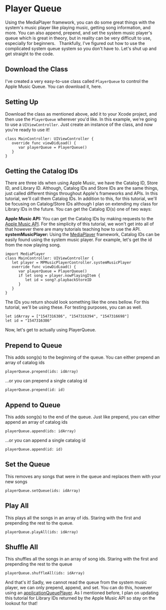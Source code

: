 # Player Queue
Using the MediaPlayer framework, you can do some great things with the system's music player like playing music, getting song information, and more. You can also append, prepend, and set the system music player's queue which is great in theory, but in reality can be very difficult to use, especially for beginners.
 
Thankfully, I've figured out how to use the complicated system queue system so you don't have to. Let's shut up and get straight to the code.

## Download the Class
I've created a very easy-to-use class called `PlayerQueue` to control the Apple Music Queue. You can download it, here.


## Setting Up
Download the class as mentioned above, add it to your Xcode project, and then use the `PlayerQueue` wherever you'd like. In this example, we're going to use a `UIViewController`. Just create an instance of the class, and now you're ready to use it!
```
class MainController: UIViewController {
   override func viewDidLoad() {
      var playerQueue = PlayerQueue()
   }
}
```

## Getting the Catalog IDs
There are three ids when using Apple Music, we have the Catalog ID, Store ID, and Library ID. Although, Catalog IDs and Store IDs are the same things, just called different things throughout Apple's frameworks and APIs. In this tutorial, we'll call them Catalog IDs. In addition to this, for this tutorial, we'll be focusing on Catalog/Store IDs although I plan on extending my class for Library IDs in the future. You can get the Catalog ID(s) one of two ways:

**Apple Music API:** You can get the Catalog IDs by making requests to the [Apple Music API](https://developer.apple.com/documentation/applemusicapi/). For the simplicity of this tutorial, we won't get into all of that however there are many tutorials teaching how to use the API. 
**systemMusicPlayer:** Using the [MediaPlayer](https://developer.apple.com/documentation/mediaplayer/) framework, Catalog IDs can be easily found using the system music player. For example, let's get the id from the now playing song.

```
import MediaPlayer 
class MainController: UIViewController {
   let player = MPMusicPlayerController.systemMusicPlayer
   override func viewDidLoad() {
      var playerQueue = PlayerQueue()
      if let song = player.nowPlayingItem {
         let id = song?.playbackStoreID
      }
   }
}
```
The IDs you return should look something like the ones bellow. For this tutorial, we'll be using these. For testing purposes, you can as well.
```
let idArray = ["1547316386", "1547316394", "1547316698"]
let id = "1547316386"
```
Now, let's get to actually using PlayerQueue.

## Prepend to Queue
This adds song(s) to the beginning of the queue. You can either prepend an array of catalog ids
```
playerQueue.prepend(ids: idArray)
```
…or you can prepend a single catalog id
```
playerQueue.prepend(id: id)
```

## Append to Queue
This adds song(s) to the end of the queue. Just like prepend, you can either append an array of catalog ids
```
playerQueue.append(ids: idArray)
```
…or you can append a single catalog id
```
playerQueue.append(id: id)
```

## Set the Queue
This removes any songs that were in the queue and replaces them with your new songs
```
playerQueue.setQueue(ids: idArray)
```

## Play All
This plays all the songs in an array of ids. Staring with the first and prepending the rest to the queue.
```
playerQueue.playAll(ids: idArray)
```

## Shuffle All
This shuffles all the songs in an array of song ids. Staring with the first and prepending the rest to the queue
```
playerQueue.shuffleAll(ids: idArray)
```

And that's it! Sadly, we cannot read the queue from the system music player, we can only prepend, append, and set. You can do this, however using an [applicationQueuePlayer](https://developer.apple.com/documentation/mediaplayer/mpmusicplayercontroller/2817540-applicationqueueplayer/). As I mentioned before, I plan on updating this tutorial for Library IDs returned by the Apple Music API so stay on the lookout for that!
